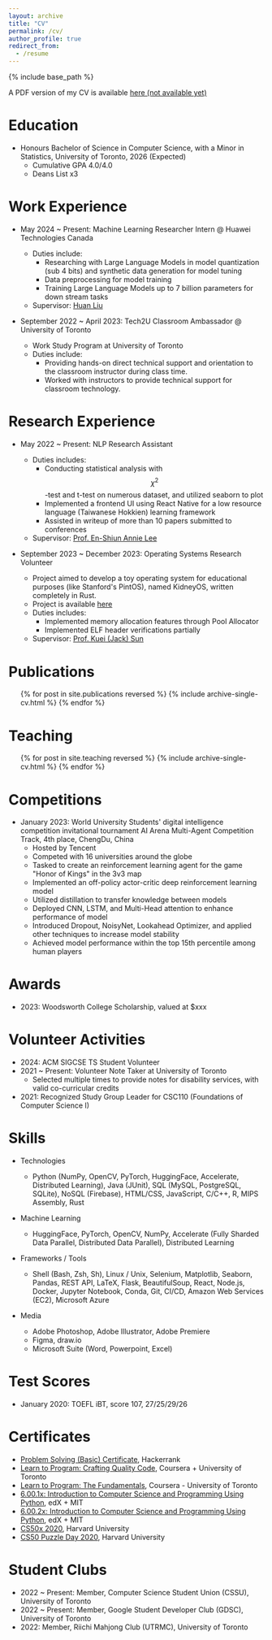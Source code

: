 ```yaml
---
layout: archive
title: "CV"
permalink: /cv/
author_profile: true
redirect_from:
  - /resume
---
```


{% include base_path %}

A PDF version of my CV is available [here (not available yet)](./files/cv.pdf)


# Education
* Honours Bachelor of Science in Computer Science, with a Minor in Statistics, University of Toronto, 2026 (Expected)
  * Cumulative GPA 4.0/4.0
  * Deans List x3


# Work Experience
* May 2024 ~ Present: Machine Learning Researcher Intern @ Huawei Technologies Canada
  * Duties include: 
    * Researching with Large Language Models in model quantization (sub 4 bits) and synthetic data generation for model tuning
    * Data preprocessing for model training
    * Training Large Language Models up to 7 billion parameters for down stream tasks
  * Supervisor: [Huan Liu](https://scholar.google.com/citations?user=6QbMAhkAAAAJ&hl=en)

* September 2022 ~ April 2023: Tech2U Classroom Ambassador @ University of Toronto
  * Work Study Program at University of Toronto
  * Duties include: 
    * Providing hands-on direct technical support and orientation to the classroom instructor during class time. 
    * Worked with instructors to provide technical support for classroom technology. 


# Research Experience
* May 2022 ~ Present: NLP Research Assistant
  * Duties includes: 
    * Conducting statistical analysis with $$\chi^2$$-test and t-test on numerous dataset, and utilized seaborn to plot
    * Implemented a frontend UI using React Native for a low resource language (Taiwanese Hokkien) learning framework
    * Assisted in writeup of more than 10 papers submitted to conferences
  * Supervisor: [Prof. En-Shiun Annie Lee](https://www.cs.toronto.edu/~ealee/public/)

* September 2023 ~ December 2023: Operating Systems Research Volunteer
  * Project aimed to develop a toy operating system for educational purposes (like Stanford's PintOS), named KidneyOS, written completely in Rust. 
  * Project is available [here](https://github.com/KidneyOS/KidneyOS)
  * Duties includes: 
    * Implemented memory allocation features through Pool Allocator
    * Implemented ELF header verifications partially
  * Supervisor: [Prof. Kuei (Jack) Sun](https://www.cs.toronto.edu/~sunk/)


# Publications
  <ul>{% for post in site.publications reversed %}
    {% include archive-single-cv.html %}
  {% endfor %}</ul>
  
<!-- Talks
======
  <ul>{% for post in site.talks reversed %}
    {% include archive-single-talk-cv.html  %}
  {% endfor %}</ul> -->
  

# Teaching
  <ul>{% for post in site.teaching reversed %}
    {% include archive-single-cv.html %}
  {% endfor %}</ul>


# Competitions
* January 2023: World University Students' digital intelligence competition invitational tournament AI Arena Multi-Agent Competition Track, 4th place, ChengDu, China
  * Hosted by Tencent
  * Competed with 16 universities around the globe
  * Tasked to create an reinforcement learning agent for the game "Honor of Kings" in the 3v3 map
  * Implemented an off-policy actor-critic deep reinforcement learning model
  * Utilized distillation to transfer knowledge between models
  * Deployed CNN, LSTM, and Multi-Head attention to enhance performance of model
  * Introduced Dropout, NoisyNet, Lookahead Optimizer, and applied other techniques to increase model stability
  * Achieved model performance within the top 15th percentile among human players


# Awards
* 2023: Woodsworth College Scholarship, valued at $xxx


# Volunteer Activities
* 2024: ACM SIGCSE TS Student Volunteer
* 2021 ~ Present: Volunteer Note Taker at University of Toronto
  * Selected multiple times to provide notes for disability services, with valid co-curricular credits
* 2021: Recognized Study Group Leader for CSC110 (Foundations of Computer Science I)


# Skills
* Technologies
  * Python (NumPy, OpenCV, PyTorch, HuggingFace, Accelerate, Distributed Learning), Java (JUnit), SQL (MySQL, PostgreSQL, SQLite), NoSQL (Firebase), HTML/CSS, JavaScript, C/C++, R, MIPS Assembly, Rust

* Machine Learning
  * HuggingFace, PyTorch, OpenCV, NumPy, Accelerate (Fully Sharded Data Parallel, Distributed Data Parallel), Distributed Learning

* Frameworks / Tools
  * Shell (Bash, Zsh, Sh), Linux / Unix, Selenium, Matplotlib, Seaborn, Pandas, REST API, LaTeX, Flask, BeautifulSoup, React, Node.js, Docker, Jupyter Notebook, Conda, Git, CI/CD, Amazon Web Services (EC2), Microsoft Azure

* Media
  * Adobe Photoshop, Adobe Illustrator, Adobe Premiere
  * Figma, draw.io
  * Microsoft Suite (Word, Powerpoint, Excel)

# Test Scores
* January 2020: TOEFL iBT, score 107, 27/25/29/26


# Certificates
* [Problem Solving (Basic) Certificate](https://www.hackerrank.com/certificates/8eb236781520), Hackerrank
* [Learn to Program: Crafting Quality Code](https://www.coursera.org/account/accomplishments/verify/YD7P65MHBWPD?utm_source=link&utm_medium=certificate&utm_content=cert_image&utm_campaign=pdf_header_button&utm_product=course), Coursera + University of Toronto
* [Learn to Program: The Fundamentals](https://www.coursera.org/account/accomplishments/certificate/B2NBN67TXPU8), Coursera - University of Toronto
* [6.00.1x: Introduction to Computer Science and Programming Using Python](https://courses.edx.org/certificates/c568bdc186144362af0e1f11bc7da436), edX + MIT
* [6.00.2x: Introduction to Computer Science and Programming Using Python](https://courses.edx.org/certificates/f5a4f35e6b8c44fd810b1f892b06f048), edX + MIT
* [CS50x 2020](https://certificates.cs50.io/5777a9fe-7226-4598-97e5-b1014290526d.pdf?size=letter), Harvard University
* [CS50 Puzzle Day 2020](https://certificates.cs50.io/6039e1a8-51ab-4370-9edd-d4893c705bc8), Harvard University


# Student Clubs
* 2022 ~ Present: Member, Computer Science Student Union (CSSU), University of Toronto
* 2022 ~ Present: Member, Google Student Developer Club (GDSC), University of Toronto
* 2022: Member, Riichi Mahjong Club (UTRMC), University of Toronto
